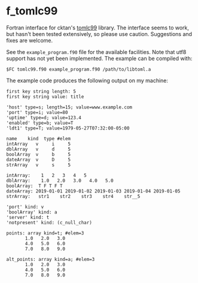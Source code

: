# f_tomlc99
Fortran interface for cktan's [tomlc99](https://github.com/cktan/tomlc99) library. The interface seems to work, but hasn't been tested extensively, so please use caution. Suggestions and fixes are welcome. 

See the `example_program.f90` file for the available facilities. Note that utf8 support has not yet been implemented. The example can be compiled with:

`$FC tomlc99.f90 example_program.f90 /path/to/libtoml.a`

The example code produces the following output on my machine:

```
first key string length: 5
first key string value: title

'host' type=s; length=15; value=www.example.com
'port' type=i; value=80
'uptime' type=d; value=123.4
'enabled' type=b; value=T
'ldt1' type=T; value=1979-05-27T07:32:00-05:00    

name    kind  type #elem
intArray   v     i     5
dblArray   v     d     5
boolArray  v     b     5
dateArray  v     D     5
strArray   v     s     5

intArray:    1   2   3   4   5
dblArray:    1.0   2.0   3.0   4.0   5.0
boolArray:  T F T F T
dateArray: 2019-01-01 2019-01-02 2019-01-03 2019-01-04 2019-01-05 
strArray:   str1    str2    str3    str4    str__5

'port' kind: v
'boolArray' kind: a
'server' kind: t
'notpresent' kind: (c_null_char)

points: array kind=t; #elem=3
       1.0   2.0   3.0
       4.0   5.0   6.0
       7.0   8.0   9.0

alt_points: array kind=a; #elem=3
       1.0   2.0   3.0
       4.0   5.0   6.0
       7.0   8.0   9.0
```
